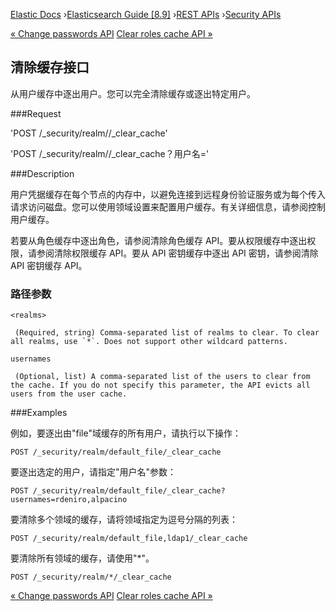 

[Elastic Docs](/guide/) ›[Elasticsearch Guide [8.9]](index.md) ›[REST
APIs](rest-apis.md) ›[Security APIs](security-api.md)

[« Change passwords API](security-api-change-password.md) [Clear roles cache
API »](security-api-clear-role-cache.md)

## 清除缓存接口

从用户缓存中逐出用户。您可以完全清除缓存或逐出特定用户。

###Request

'POST /_security/realm/<realms>/_clear_cache'

'POST /_security/realm/<realms>/_clear_cache？用户名=<usernames>'

###Description

用户凭据缓存在每个节点的内存中，以避免连接到远程身份验证服务或为每个传入请求访问磁盘。您可以使用领域设置来配置用户缓存。有关详细信息，请参阅控制用户缓存。

若要从角色缓存中逐出角色，请参阅清除角色缓存 API。要从权限缓存中逐出权限，请参阅清除权限缓存 API。要从 API 密钥缓存中逐出 API 密钥，请参阅清除 API 密钥缓存 API。

### 路径参数

`<realms>`

     (Required, string) Comma-separated list of realms to clear. To clear all realms, use `*`. Does not support other wildcard patterns. 
`usernames`

     (Optional, list) A comma-separated list of the users to clear from the cache. If you do not specify this parameter, the API evicts all users from the user cache. 

###Examples

例如，要逐出由"file"域缓存的所有用户，请执行以下操作：

    
    
    POST /_security/realm/default_file/_clear_cache

要逐出选定的用户，请指定"用户名"参数：

    
    
    POST /_security/realm/default_file/_clear_cache?usernames=rdeniro,alpacino

要清除多个领域的缓存，请将领域指定为逗号分隔的列表：

    
    
    POST /_security/realm/default_file,ldap1/_clear_cache

要清除所有领域的缓存，请使用"*"。

    
    
    POST /_security/realm/*/_clear_cache

[« Change passwords API](security-api-change-password.md) [Clear roles cache
API »](security-api-clear-role-cache.md)
